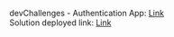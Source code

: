 devChallenges - Authentication App: [Link](https://devchallenges.io/challenges/N1fvBjQfhlkctmwj1tnw/)  
Solution deployed link: [Link](https://ngosangns-authapp.web.app/)